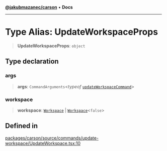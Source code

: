 [**@jakubmazanec/carson**](../README.md) • **Docs**

---

# Type Alias: UpdateWorkspaceProps

> **UpdateWorkspaceProps**: `object`

## Type declaration

### args

> **args**: `CommandArguments`\<_typeof_
> [`updateWorkspaceCommand`](../variables/updateWorkspaceCommand.md)\>

### workspace

> **workspace**: [`Workspace`](../classes/Workspace.md) \|
> [`Workspace`](../classes/Workspace.md)\<`false`\>

## Defined in

[packages/carson/source/commands/update-workspace/UpdateWorkspace.tsx:10](https://github.com/jakubmazanec/tools/blob/05074a1dedd887672f015df129961cd35c75acfe/packages/carson/source/commands/update-workspace/UpdateWorkspace.tsx#L10)

